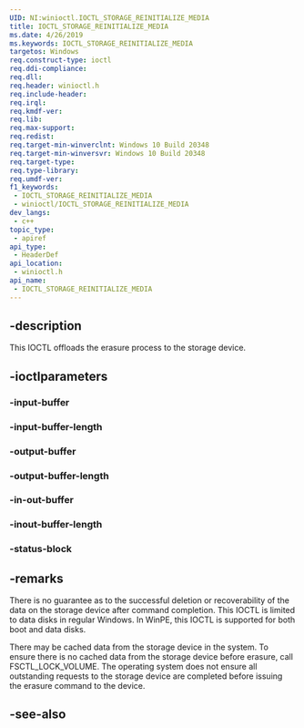 ```yaml
---
UID: NI:winioctl.IOCTL_STORAGE_REINITIALIZE_MEDIA
title: IOCTL_STORAGE_REINITIALIZE_MEDIA
ms.date: 4/26/2019
ms.keywords: IOCTL_STORAGE_REINITIALIZE_MEDIA
targetos: Windows
req.construct-type: ioctl
req.ddi-compliance: 
req.dll: 
req.header: winioctl.h
req.include-header: 
req.irql: 
req.kmdf-ver: 
req.lib: 
req.max-support: 
req.redist: 
req.target-min-winverclnt: Windows 10 Build 20348
req.target-min-winversvr: Windows 10 Build 20348
req.target-type: 
req.type-library: 
req.umdf-ver: 
f1_keywords:
 - IOCTL_STORAGE_REINITIALIZE_MEDIA
 - winioctl/IOCTL_STORAGE_REINITIALIZE_MEDIA
dev_langs:
 - c++
topic_type:
 - apiref
api_type:
 - HeaderDef
api_location:
 - winioctl.h
api_name:
 - IOCTL_STORAGE_REINITIALIZE_MEDIA
---
```


## -description

This IOCTL offloads the erasure process to the storage device.

## -ioctlparameters

### -input-buffer

### -input-buffer-length

### -output-buffer

### -output-buffer-length

### -in-out-buffer

### -inout-buffer-length

### -status-block

## -remarks

There is no guarantee as to the successful deletion or recoverability of the data on the storage device after command completion. This IOCTL is limited to data disks in regular Windows. In WinPE, this IOCTL is supported for both boot and data disks.

There may be cached data from the storage device in the system. To ensure there is no cached data from the storage device before erasure, call FSCTL_LOCK_VOLUME. The operating system does not ensure all outstanding requests to the storage device are completed before issuing the erasure command to the device.

## -see-also

